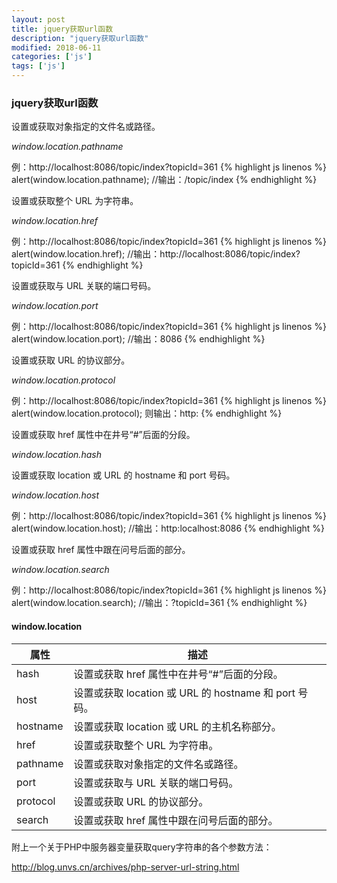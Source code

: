 ```yaml
---
layout: post
title: jquery获取url函数
description: "jquery获取url函数"
modified: 2018-06-11
categories: ['js']
tags: ['js']
---
```


### jquery获取url函数

设置或获取对象指定的文件名或路径。

*window.location.pathname*

例：http://localhost:8086/topic/index?topicId=361
{% highlight js linenos %}
alert(window.location.pathname); //输出：/topic/index
{% endhighlight %}

设置或获取整个 URL 为字符串。

*window.location.href*

例：http://localhost:8086/topic/index?topicId=361
{% highlight js linenos %}
alert(window.location.href); //输出：http://localhost:8086/topic/index?topicId=361
{% endhighlight %}

设置或获取与 URL 关联的端口号码。

*window.location.port*

例：http://localhost:8086/topic/index?topicId=361
{% highlight js linenos %}
alert(window.location.port); //输出：8086
{% endhighlight %}

设置或获取 URL 的协议部分。

*window.location.protocol*

例：http://localhost:8086/topic/index?topicId=361
{% highlight js linenos %}
alert(window.location.protocol); 则输出：http:
{% endhighlight %}

设置或获取 href 属性中在井号“#”后面的分段。

*window.location.hash*

设置或获取 location 或 URL 的 hostname 和 port 号码。

*window.location.host*

例：http://localhost:8086/topic/index?topicId=361
{% highlight js linenos %}
alert(window.location.host); //输出：http:localhost:8086
{% endhighlight %}

设置或获取 href 属性中跟在问号后面的部分。

*window.location.search*

例：http://localhost:8086/topic/index?topicId=361
{% highlight js linenos %}
alert(window.location.search); //输出：?topicId=361
{% endhighlight %}
#### window.location

属性 | 描述
-- | --
hash | 设置或获取 href 属性中在井号“#”后面的分段。
host | 设置或获取 location 或 URL 的 hostname 和 port 号码。
hostname |设置或获取 location 或 URL 的主机名称部分。
href | 设置或获取整个 URL 为字符串。
pathname | 设置或获取对象指定的文件名或路径。
port | 设置或获取与 URL 关联的端口号码。
protocol | 设置或获取 URL 的协议部分。
search | 设置或获取 href 属性中跟在问号后面的部分。

附上一个关于PHP中服务器变量获取query字符串的各个参数方法：

http://blog.unvs.cn/archives/php-server-url-string.html

